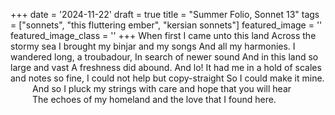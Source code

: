 +++
date = '2024-11-22'
draft = true
title = "Summer Folio, Sonnet 13"
tags = ["sonnets", "this fluttering ember", "kersian sonnets"]
featured_image = ''
featured_image_class = ''
+++
When first I came unto this land
Across the stormy sea
I brought my binjar and my songs
And all my harmonies. 
I wandered long, a troubadour,
In search of newer sound
And in this land so large and vast
A freshness did abound. 
And lo! It had me in a hold 
of scales and notes so fine,
I could not help but copy-straight
So I could make it mine. 
<span style="margin-left:2.5em;">And so I pluck my strings with care and hope that you will hear</span>
<span style="margin-left:2.5em;">The echoes of my homeland and the love that I found here.</span> 
